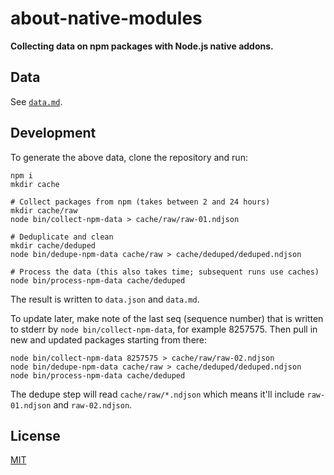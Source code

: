 # about-native-modules

**Collecting data on npm packages with Node.js native addons.**

## Data

See [`data.md`](data.md).

## Development

To generate the above data, clone the repository and run:

```
npm i
mkdir cache

# Collect packages from npm (takes between 2 and 24 hours)
mkdir cache/raw
node bin/collect-npm-data > cache/raw/raw-01.ndjson

# Deduplicate and clean
mkdir cache/deduped
node bin/dedupe-npm-data cache/raw > cache/deduped/deduped.ndjson

# Process the data (this also takes time; subsequent runs use caches)
node bin/process-npm-data cache/deduped
```

The result is written to `data.json` and `data.md`.

To update later, make note of the last seq (sequence number) that is written to stderr by `node bin/collect-npm-data`, for example 8257575. Then pull in new and updated packages starting from there:

```
node bin/collect-npm-data 8257575 > cache/raw/raw-02.ndjson
node bin/dedupe-npm-data cache/raw > cache/deduped/deduped.ndjson
node bin/process-npm-data cache/deduped
```

The dedupe step will read `cache/raw/*.ndjson` which means it'll include `raw-01.ndjson` and `raw-02.ndjson`.

## License

[MIT](LICENSE)
